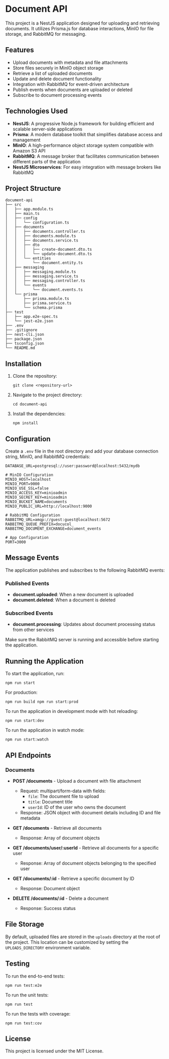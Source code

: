 # Document API

This project is a NestJS application designed for uploading and retrieving documents. It utilizes Prisma.js for database interactions, MinIO for file storage, and RabbitMQ for messaging.

## Features

- Upload documents with metadata and file attachments
- Store files securely in MinIO object storage
- Retrieve a list of uploaded documents
- Update and delete document functionality
- Integration with RabbitMQ for event-driven architecture
- Publish events when documents are uploaded or deleted
- Subscribe to document processing events

## Technologies Used

- **NestJS**: A progressive Node.js framework for building efficient and scalable server-side applications
- **Prisma**: A modern database toolkit that simplifies database access and management
- **MinIO**: A high-performance object storage system compatible with Amazon S3 API
- **RabbitMQ**: A message broker that facilitates communication between different parts of the application
- **NestJS Microservices**: For easy integration with message brokers like RabbitMQ

## Project Structure

```
document-api
├── src
│   ├── app.module.ts
│   ├── main.ts
│   ├── config
│   │   └── configuration.ts
│   ├── documents
│   │   ├── documents.controller.ts
│   │   ├── documents.module.ts
│   │   ├── documents.service.ts
│   │   ├── dto
│   │   │   ├── create-document.dto.ts
│   │   │   └── update-document.dto.ts
│   │   └── entities
│   │       └── document.entity.ts
│   ├── messaging
│   │   ├── messaging.module.ts
│   │   ├── messaging.service.ts
│   │   ├── messaging.controller.ts
│   │   └── events
│   │       └── document.events.ts
│   └── prisma
│       ├── prisma.module.ts
│       ├── prisma.service.ts
│       └── schema.prisma
├── test
│   ├── app.e2e-spec.ts
│   └── jest-e2e.json
├── .env
├── .gitignore
├── nest-cli.json
├── package.json
├── tsconfig.json
└── README.md
```

## Installation

1. Clone the repository:
   ```
   git clone <repository-url>
   ```
2. Navigate to the project directory:
   ```
   cd document-api
   ```
3. Install the dependencies:
   ```
   npm install
   ```

## Configuration

Create a `.env` file in the root directory and add your database connection string, MinIO, and RabbitMQ credentials:

```
DATABASE_URL=postgresql://user:password@localhost:5432/mydb

# MinIO Configuration
MINIO_HOST=localhost
MINIO_PORT=9000
MINIO_USE_SSL=false
MINIO_ACCESS_KEY=minioadmin
MINIO_SECRET_KEY=minioadmin
MINIO_BUCKET_NAME=documents
MINIO_PUBLIC_URL=http://localhost:9000

# RabbitMQ Configuration
RABBITMQ_URL=amqp://guest:guest@localhost:5672
RABBITMQ_QUEUE_PREFIX=docucol_
RABBITMQ_DOCUMENT_EXCHANGE=document_events

# App Configuration
PORT=3000
```

## Message Events

The application publishes and subscribes to the following RabbitMQ events:

### Published Events

- **document.uploaded**: When a new document is uploaded
- **document.deleted**: When a document is deleted

### Subscribed Events

- **document.processing**: Updates about document processing status from other services

Make sure the RabbitMQ server is running and accessible before starting the application.

## Running the Application

To start the application, run:
```
npm run start
```

For production:
```
npm run build npm run start:prod
```

To run the application in development mode with hot reloading:
```
npm run start:dev
```

To run the application in watch mode:
```
npm run start:watch
```

## API Endpoints

### Documents

- **POST /documents** - Upload a document with file attachment
  - Request: multipart/form-data with fields:
    - `file`: The document file to upload
    - `title`: Document title
    - `userId`: ID of the user who owns the document
  - Response: JSON object with document details including ID and file metadata

- **GET /documents** - Retrieve all documents
  - Response: Array of document objects

- **GET /documents/user/:userId** - Retrieve all documents for a specific user
  - Response: Array of document objects belonging to the specified user

- **GET /documents/:id** - Retrieve a specific document by ID
  - Response: Document object

- **DELETE /documents/:id** - Delete a document
  - Response: Success status

## File Storage

By default, uploaded files are stored in the `uploads` directory at the root of the project. This location can be customized by setting the `UPLOADS_DIRECTORY` environment variable.

## Testing

To run the end-to-end tests:
```
npm run test:e2e
```

To run the unit tests:
```
npm run test
```

To run the tests with coverage:
```
npm run test:cov
```

## License

This project is licensed under the MIT License.